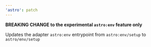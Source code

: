 ```yaml
---
'astro': patch
---
```


**BREAKING CHANGE to the experimental `astro:env` feature only**

Updates the adapter `astro:env` entrypoint from `astro:env/setup` to `astro/env/setup`
